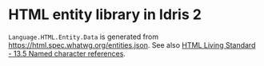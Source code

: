 # HTML entity library in Idris 2

`Language.HTML.Entity.Data` is generated from <https://html.spec.whatwg.org/entities.json>.
See also [HTML Living Standard - 13.5 Named character references][1].

[1]: https://html.spec.whatwg.org/multipage/named-characters.html
